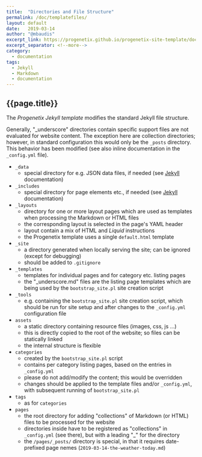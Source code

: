 ```yaml
---
title:  "Directories and File Structure"
permalink: /doc/templatefiles/
layout: default
date:   2019-03-14
author: "@mbaudis"
excerpt_link: https://progenetix.github.io/progenetix-site-template/doc/templatefiles/
excerpt_separator: <!--more-->
category:
  - documentation
tags:
  - Jekyll
  - Markdown
  - documentation
---
```


## {{page.title}}

The _Progenetix Jekyll template_ modifies the standard Jekyll file structure.

<!--more-->

<!--
This page is updated at the "excerpt_link" location linked in the header.
-->

Generally, "_underscore" directories contain specific support files are not evaluated for website content. The exception here are collection directories; however, in standard configuration this would only be the `_posts` directory. This behavior has been modified (see also inline documentation in the `_config.yml` file).

* `_data`
    - special directory for e.g. JSON data files, if needed (see [Jekyll](https://jekyllrb.com) documentation)
* `_includes`
    - special directory for page elements etc., if needed (see [Jekyll](https://jekyllrb.com) documentation)
* `_layouts`
    - directory for one or more layout pages which are used as templates when processing the Markdown or HTML files
    - the corresponding layout is selected in the page's YAML header
    - layout contain a mix of HTML and _Liquid_ instructions
    - the Progenetix template uses a single `default.html` template
* `_site`
    - a directory generated when locally serving the site; can be ignored (except for debugging)
    - should be added to  `.gitignore`
* `_templates`
    - templates for individual pages and for category etc. listing pages
    - the "_underscore.md" files are the listing page templates which are being used by the `bootstrap_site.pl` site creation script
* `_tools`
    - e.g. containing the `bootstrap_site.pl` site creation script, which should be run for site setup and after changes to the `_config.yml` configuration file
* `assets`
    - a static directory containing resource files (images, css, js ...)
    - this is directly copied to the root of the website; so files can be statically linked
    - the internal structure is flexible
* `categories`
    - created by the `bootstrap_site.pl` script
    - contains per category listing pages, based on the entries in `_config.yml`
    - please do not add/modify the content; this would be overridden
    - changes should be applied to the template files and/or `_config.yml`, with subsequent running of `bootstrap_site.pl`
* `tags`
    - as for `categories`
* `pages`
    - the root directory for adding "collections" of Markdown (or HTML) files to be processed for the website
    - directories inside have to be registered as "collections" in `_config.yml` (see there), but with a leading "_" for the directory
    - the `/pages/_posts/` directory is special, in that it requires date-prefixed page nemes (`2019-03-14-the-weather-today.md`)
